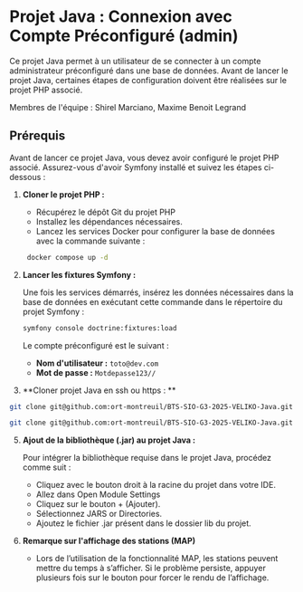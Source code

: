 # Projet Java : Connexion avec Compte Préconfiguré (admin)

Ce projet Java permet à un utilisateur de se connecter à un compte administrateur préconfiguré dans une base de données. Avant de lancer le projet Java, certaines étapes de configuration doivent être réalisées sur le projet PHP associé.

Membres de l'équipe : Shirel Marciano, Maxime Benoit Legrand

## Prérequis

Avant de lancer ce projet Java, vous devez avoir configuré le projet PHP associé. Assurez-vous d'avoir Symfony installé et suivez les étapes ci-dessous :

1. **Cloner le projet PHP :**  
   - Récupérez le dépôt Git du projet PHP 
   - Installez les dépendances nécessaires.
   - Lancez les services Docker pour configurer la base de données avec la commande suivante :
   ```bash
    docker compose up -d
   ```

2. **Lancer les fixtures Symfony :**  

   Une fois les services démarrés, insérez les données nécessaires dans la base de données en exécutant cette commande dans le répertoire du projet Symfony :
    ```bash
    symfony console doctrine:fixtures:load
    ```
   Le compte préconfiguré est le suivant :
   - **Nom d'utilisateur :** `toto@dev.com`
   - **Mot de passe :** `Motdepasse123//`

3. **Cloner projet Java en ssh ou https : **
```bash
git clone git@github.com:ort-montreuil/BTS-SIO-G3-2025-VELIKO-Java.git
```
```bash
git clone git@github.com:ort-montreuil/BTS-SIO-G3-2025-VELIKO-Java.git
```


  
5. **Ajout de la bibliothèque (.jar) au projet Java :**

   Pour intégrer la bibliothèque requise dans le projet Java, procédez comme suit :
  
   - Cliquez avec le bouton droit à la racine du projet dans votre IDE.
   - Allez dans Open Module Settings
   - Cliquez sur le bouton + (Ajouter).
   - Sélectionnez JARS or Directories.
   - Ajoutez le fichier .jar présent dans le dossier lib du projet.
   
6. **Remarque sur l'affichage des stations (MAP)**

     - Lors de l’utilisation de la fonctionnalité MAP, les stations peuvent mettre du temps à s’afficher. Si le problème persiste, appuyer plusieurs fois sur le bouton pour forcer le rendu de l’affichage. 





   

